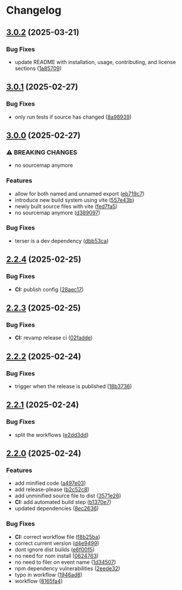 # Changelog

## [3.0.2](https://github.com/rvanbaalen/hashparser/compare/hashparser-v3.0.1...hashparser-v3.0.2) (2025-03-21)


### Bug Fixes

* update README with installation, usage, contributing, and license sections ([1a85709](https://github.com/rvanbaalen/hashparser/commit/1a85709ff80153ecbafcbc0c082a29e7faab6470))

## [3.0.1](https://github.com/rvanbaalen/hashparser/compare/hashparser-v3.0.0...hashparser-v3.0.1) (2025-02-27)


### Bug Fixes

* only run tests if source has changed ([8a98939](https://github.com/rvanbaalen/hashparser/commit/8a989390be11527a2fdc9902719118085c84146c))

## [3.0.0](https://github.com/rvanbaalen/hashparser/compare/hashparser-v2.2.4...hashparser-v3.0.0) (2025-02-27)


### ⚠ BREAKING CHANGES

* no sourcemap anymore

### Features

* allow for both named and unnamed export ([eb719c7](https://github.com/rvanbaalen/hashparser/commit/eb719c748aa125a5e8eabbdefd999caa776aed73))
* introduce new build system using vite ([557e43b](https://github.com/rvanbaalen/hashparser/commit/557e43b5c388ca6845655685e3944e89253acbe5))
* newly built source files with vite ([fed7fa5](https://github.com/rvanbaalen/hashparser/commit/fed7fa55e3cdd8eb79d1b199f87365ce36f5f140))
* no sourcemap anymore ([d389097](https://github.com/rvanbaalen/hashparser/commit/d38909727664207a83d102ef19fb58ff38191f77))


### Bug Fixes

* terser is a dev dependency ([dbb53ca](https://github.com/rvanbaalen/hashparser/commit/dbb53caeae4e0c37743d5b16d556fb278f584a83))

## [2.2.4](https://github.com/rvanbaalen/hashparser/compare/hashparser-v2.2.3...hashparser-v2.2.4) (2025-02-25)


### Bug Fixes

* **CI:** publish config ([28aec17](https://github.com/rvanbaalen/hashparser/commit/28aec1795b141721ae8d4cff72c23a66610ed393))

## [2.2.3](https://github.com/rvanbaalen/hashparser/compare/hashparser-v2.2.2...hashparser-v2.2.3) (2025-02-25)


### Bug Fixes

* **CI:** revamp release ci ([02fadde](https://github.com/rvanbaalen/hashparser/commit/02fadde70f9d46bbfd9f468806941405c34389a5))

## [2.2.2](https://github.com/rvanbaalen/hashparser/compare/hashparser-v2.2.1...hashparser-v2.2.2) (2025-02-24)


### Bug Fixes

* trigger when the release is published ([18b3736](https://github.com/rvanbaalen/hashparser/commit/18b3736fa545b497e126435f292d582a7b84385b))

## [2.2.1](https://github.com/rvanbaalen/hashparser/compare/hashparser-v2.2.0...hashparser-v2.2.1) (2025-02-24)


### Bug Fixes

* split the workflows ([e2dd3dd](https://github.com/rvanbaalen/hashparser/commit/e2dd3dda075533ecd2bc0f213cb3af57c8797f05))

## [2.2.0](https://github.com/rvanbaalen/hashparser/compare/hashparser-v2.1.0...hashparser-v2.2.0) (2025-02-24)


### Features

* add minified code ([a497e03](https://github.com/rvanbaalen/hashparser/commit/a497e0377b83630321d895dfb4a79d30be52fad6))
* add release-please ([b2c52c8](https://github.com/rvanbaalen/hashparser/commit/b2c52c84a4cc788e6ccfc68871509250e9cd50a9))
* add unminified source file to dist ([3571e26](https://github.com/rvanbaalen/hashparser/commit/3571e26ea227a191f2e5ab3f0397449ea50cc9d0))
* **CI:** add automated build step ([b1370e7](https://github.com/rvanbaalen/hashparser/commit/b1370e71ac9540d79de0fc559d70d71cb59af400))
* updated dependencies ([8ec2636](https://github.com/rvanbaalen/hashparser/commit/8ec2636af83d3ab705f57c34d8318bba53edd91f))


### Bug Fixes

* **CI:** correct workflow file ([f8b25ba](https://github.com/rvanbaalen/hashparser/commit/f8b25badd5701067ce3ea9aec219c3fea4b4142d))
* correct current version ([d4e9499](https://github.com/rvanbaalen/hashparser/commit/d4e9499788926d5fb52ad0b05fb4b8694476d7c5))
* dont ignore dist builds ([e6f00f5](https://github.com/rvanbaalen/hashparser/commit/e6f00f5848f5720ef6f2d82498ad58f5605cc5ca))
* no need for nom install ([0624763](https://github.com/rvanbaalen/hashparser/commit/06247636b28183e5ef0c021156f70a8cf5baf452))
* no need to filer on event name ([1d34507](https://github.com/rvanbaalen/hashparser/commit/1d345074996cf1ce71aea1dbbcef55233f99c67d))
* npm dependency vulnerabilities ([2eede32](https://github.com/rvanbaalen/hashparser/commit/2eede3284700e43c055b6f78a50d6092c05bb8d0))
* typo in workflow ([1946ad8](https://github.com/rvanbaalen/hashparser/commit/1946ad844ec1ebdd8249ea394aa5f8e221ee6eef))
* workflow ([8165fa4](https://github.com/rvanbaalen/hashparser/commit/8165fa42a2af0e64e5976c73dde8b2d33c6fae66))
